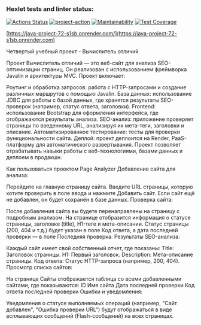 ### Hexlet tests and linter status:
[![Actions Status](https://github.com/SpaceLudens/java-project-72/actions/workflows/hexlet-check.yml/badge.svg)](https://github.com/SpaceLudens/java-project-72/actions)
[![project-action](https://github.com/SpaceLudens/java-project-72/actions/workflows/build.yml/badge.svg)](https://github.com/SpaceLudens/java-project-72/actions/workflows/build.yml)
[![Maintainability](https://api.codeclimate.com/v1/badges/b87a097110371c6d977e/maintainability)](https://codeclimate.com/github/SpaceLudens/java-project-72/maintainability)
[![Test Coverage](https://api.codeclimate.com/v1/badges/b87a097110371c6d977e/test_coverage)](https://codeclimate.com/github/SpaceLudens/java-project-72/test_coverage)

[https://java-project-72-s1sb.onrender.com/](https://java-project-72-s1sb.onrender.com)

Четвертый учебный проект - Вычислитель отличий

Проект Вычислитель отличий — это веб-сайт для анализа SEO-оптимизации страниц. Он реализован с использованием фреймворка Javalin и архитектуры MVC. Проект включает:

Роутинг и обработка запросов: работа с HTTP-запросами и создание различных маршрутов с помощью Javalin.
База данных: использование JDBC для работы с базой данных, где хранятся результаты SEO-проверок (например, статус ответа, заголовки).
Frontend: использование Bootstrap для оформления интерфейса, где отображаются результаты анализа.
SEO-анализ: приложение проверяет страницы по введенному URL, анализируя их мета-теги, заголовки и описание.
Автоматизированное тестирование: тесты для проверки функциональности сайта.
Деплой: проект деплоится на Render, PaaS-платформу для автоматического развертывания.
Проект позволяет отрабатывать навыки работы с веб-технологиями, базами данных и деплоем в продакшн.

Как пользоваться проектом Page Analyzer
Добавление сайта для анализа:

Перейдите на главную страницу сайта.
Введите URL страницы, которую хотите проверить в поле ввода и нажмите Добавить сайт.
Если сайт ещё не добавлен, он будет сохранён в базе данных.
Проверка сайта:

После добавления сайта вы будете перенаправлены на страницу с подробным анализом.
На странице отобразится информация о статусе страницы, заголовке (title), H1-теге и мета-описании.
Статус страницы (200, 404 и т.д.) будет указан в поле Код ответа, а дата последней проверки — в поле Последняя проверка.
Результаты SEO-анализа:

Каждый сайт имеет свой собственный отчет, где показаны:
Title: Заголовок страницы.
H1: Первый заголовок.
Description: Мета-описание страницы.
Код ответа: Статус HTTP-запроса (например, 200, 404).
Просмотр списка сайтов:

На странице Сайты отображается таблица со всеми добавленными сайтами, где показываются:
ID
Имя сайта
Дата последней проверки
Код ответа последней проверки
Ошибки и уведомления:

Уведомления о статусе выполняемых операций (например, "Сайт добавлен", "Ошибка проверки URL") будут отображаться в виде всплывающих сообщений (Flash-сообщений) на всех страницах.